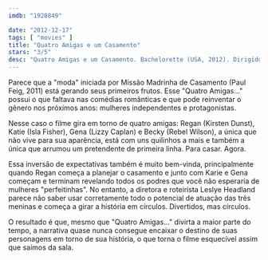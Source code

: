 ```yaml
---
imdb: "1920849"

date: "2012-12-17"
tags: [ "movies" ]
title: "Quatro Amigas e um Casamento"
stars: "3/5"
desc: "Quatro Amigas e um Casamento. Bachelorette (USA, 2012). Dirigido por Leslye Headland. Escrito por Leslye Headland, Leslye Headland. Com Kirsten Dunst, Rebel Wilson, Lizzy Caplan, Paul Corning, Isla Fisher, Andrew Rannells, Anna Rose Hopkins, Sue Jean Kim, Horatio Sanz."
---
```

Parece que a "moda" iniciada por Missão Madrinha de Casamento (Paul Feig, 2011) está gerando seus primeiros frutos. Esse "Quatro Amigas..." possui o que faltava nas comédias românticas e que pode reinventar o gênero nos próximos anos: mulheres independentes e protagonistas.

Nesse caso o filme gira em torno de quatro amigas: Regan (Kirsten Dunst), Katie (Isla Fisher), Gena (Lizzy Caplan) e Becky (Rebel Wilson), a única que não vive para sua aparência, está com uns quilinhos a mais e também a única que arrumou um pretendente de primeira linha. Para casar. Agora.

Essa inversão de expectativas também é muito bem-vinda, principalmente quando Regan começa a planejar o casamento e junto com Karie e Gena começam e terminam revelando todos os podres que você não esperaria de mulheres "perfeitinhas". No entanto, a diretora e roteirista Leslye Headland parece não saber usar corretamente todo o potencial de atuação das três meninas e começa a girar a história em círculos. Divertidos, mas círculos.

O resultado é que, mesmo que "Quatro Amigas..." divirta a maior parte do tempo, a narrativa quase nunca consegue encaixar o destino de suas personagens em torno de sua história, o que torna o filme esquecível assim que saímos da sala.

